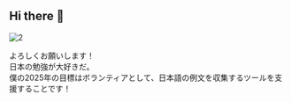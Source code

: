 ## Hi there 👋
![2](https://github.com/user-attachments/assets/eefb55b6-a894-45fc-9df5-f226b7ba15e2)

よろしくお願いします！
<br>日本の勉強が大好きだ。
<br>僕の2025年の目標はボランティアとして、日本語の例文を収集するツールを支援することです！


<!--
**5byuri/5byuri** is a ✨ _special_ ✨ repository because its `README.md` (this file) appears on your GitHub profile.

Here are some ideas to get you started:

- 🔭 I’m currently working on ...
- 🌱 I’m currently learning ...
- 👯 I’m looking to collaborate on ...
- 🤔 I’m looking for help with ...
- 💬 Ask me about ...
- 📫 How to reach me: ...
- 😄 Pronouns: ...
- ⚡ Fun fact: ...
-->

